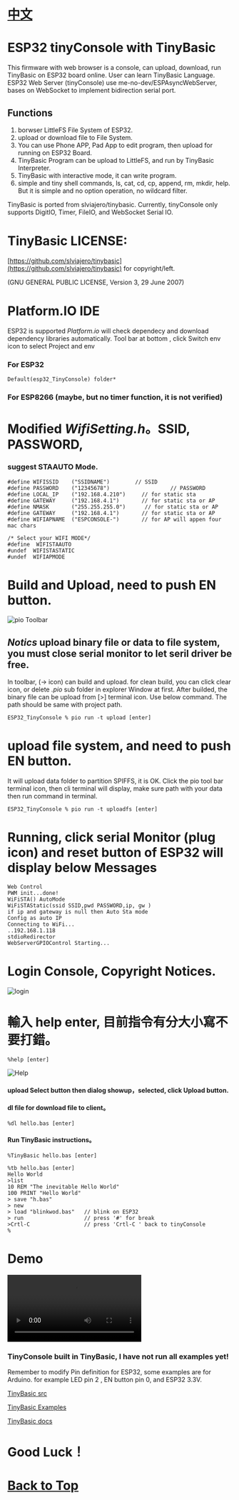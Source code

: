 # [中文](./讀我.md)
# ESP32 tinyConsole with TinyBasic
This firmware with web browser is a console, can upload, download, run TinyBasic on ESP32 board online. User can learn TinyBasic Language.
ESP32 Web Server (tinyConsole) use me-no-dev/ESPAsyncWebServer, bases on WebSocket to implement bidirection serial port.

## Functions
  
1. borwser LittleFS File System of ESP32.
2. upload or download file to File System.
3. You can use Phone APP, Pad App to edit program, then upload for running on ESP32 Board.
4. TinyBasic Program can be upload to LittleFS, and run by TinyBasic Interpreter.
5. TinyBasic with interactive mode, it can write program.
6. simple and tiny shell commands, ls, cat, cd, cp, append, rm, mkdir, help. But it is simple and no option operation, no wildcard filter.

TinyBasic is ported from slviajero/tinybasic.
Currently, tinyConsole only supports DigitIO, Timer, FileIO, and WebSocket Serial IO.

# TinyBasic LICENSE:

 [https://github.com/slviajero/tinybasic](https://github.com/slviajero/tinybasic) for copyright/left.

(GNU GENERAL PUBLIC LICENSE, Version 3, 29 June 2007)

# Platform.IO IDE
 ESP32 is supported
 *Platform.io* will check dependecy and download dependency libraries automatically.
 Tool bar at bottom , click Switch  env icon to select Project and env
### For ESP32
```
Default(esp32_TinyConsole) folder*
```
### For ESP8266 (maybe, but no timer function, it is not verified)<br>


# Modified *WifiSetting.h*。SSID, PASSWORD, 

### suggest STAAUTO Mode.

```
#define WIFISSID    ("SSIDNAME")        // SSID
#define PASSWORD    ("12345678")                   // PASSWORD
#define LOCAL_IP    ("192.168.4.210")     // for static sta
#define GATEWAY     ("192.168.4.1")       // for static sta or AP
#define NMASK       ("255.255.255.0")      // for static sta or AP
#define GATEWAY     ("192.168.4.1")       // for static sta or AP
#define WIFIAPNAME  ("ESPCONSOLE-")       // for AP will appen four mac chars

/* Select your WIFI MODE*/
#define  WIFISTAAUTO
#undef  WIFISTASTATIC
#undef  WIFIAPMODE
```

# Build and Upload, need to push EN button.

![pio Toolbar](png/toolbar.png)

## *Notics* upload binary file or data to file system, you must close serial monitor to let seril driver be free.

  In toolbar, (-> icon) can build and upload.
  for clean build, you can click clear icon, or delete *.pio* sub folder in explorer Window at first.
  After builded, the binary file can be upload from [>] terminal icon. Use below command.
  The path should be same with project path.
```
ESP32_TinyConsole % pio run -t upload [enter]
```
# upload file system, and need to push EN button.
 It will upload data folder to partition SPIFFS, it is OK.
 Click the pio tool bar terminal icon, then cli terminal will display, make sure path with your data then run command in terminal.
```
ESP32_TinyConsole % pio run -t uploadfs [enter]
```

# Running, click serial Monitor (plug icon) and reset button of ESP32 will display below Messages
```
Web Control
PWM init...done!
WiFiSTA() AutoMode 
WiFiSTAStatic(ssid SSID,pwd PASSWORD,ip, gw ) 
if ip and gateway is null then Auto Sta mode
Config as auto IP
Connecting to WiFi...
..192.168.1.118
stdioRedirector
WebServerGPIOControl Starting...
```
#  Login Console, Copyright Notices.
![login](png/login.png)

#  輸入 help enter, 目前指令有分大小寫不要打錯。
```
%help [enter]
```
![Help](png/help.png)
####  upload Select button then dialog showup，selected, click Upload button.
####  dl file for download file to client。
```
%dl hello.bas [enter]
```
####  Run TinyBasic instructions。
```
%TinyBasic hello.bas [enter]
```
```
%tb hello.bas [enter]
Hello World
>list
10 REM "The inevitable Hello World"
100 PRINT "Hello World"
> save "h.bas" 
> new
> load "blinkwod.bas"   // blink on ESP32 
> run                   // press '#' for break
>Crtl-C                 // press 'Crtl-C ' back to tinyConsole
%

```
# Demo
![Demo](png/TinyConsole.mov)

### TinyConsole built in TinyBasic, I have not run all examples yet!

Remember to modify Pin definition for ESP32, some examples are for Arduino.
for example LED pin 2 , EN button pin 0, and ESP32 3.3V.

[TinyBasic src](https://github.com/slviajero/tinybasic)

[TinyBasic Examples](https://github.com/slviajero/tinybasic/tree/main/examples)

[TinyBasic docs](https://github.com/slviajero/tinybasic/tree/main/docs)

# Good Luck！ 

# [Back to Top](../README.md)